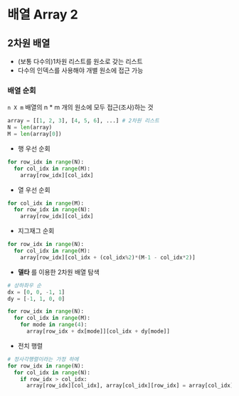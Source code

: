 # 배열 Array 2

## 2차원 배열

- (보통 다수의)1차원 리스트를 원소로 갖는 리스트
- 다수의 인덱스를 사용해야 개별 원소에 접근 가능

### 배열 순회

`n X m`  배열의 n * m 개의 원소에 모두 접근(조사)하는 것

```python
array = [[1, 2, 3], [4, 5, 6], ...] # 2차원 리스트
N = len(array)
M = len(array[0])
```

- 행 우선 순회

```python
for row_idx in range(N):
  for col_idx in range(M):
    array[row_idx][col_idx]
```

- 열 우선 순회

```python
for col_idx in range(M):
  for row_idx in range(N):
    array[row_idx][col_idx]
```

- 지그재그 순회

```python
for row_idx in range(N):
  for col_idx in range(M):
    array[row_idx][col_idx + (col_idx%2)*(M-1 - col_idx*2)]
```

- **델타** 를 이용한 2차원 배열 탐색

```python
# 상하좌우 순
dx = [0, 0, -1, 1]
dy = [-1, 1, 0, 0]

for row_idx in range(N):
  for col_idx in range(M):
    for mode in range(4):
      array[row_idx + dx[mode]][col_idx + dy[mode]]
```

- 전치 행렬

```python
# 정사각행렬이라는 가정 하에
for row_idx in range(N):
  for col_idx in range(N):
    if row_idx > col_idx:
      array[row_idx][col_idx], array[col_idx][row_idx] = array[col_idx][row_idx], array[row_idx][col_idx]
```

